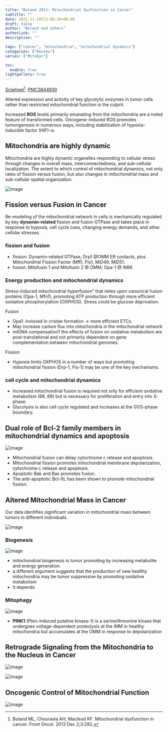 ```yaml
---
title: "Boland 2013: Mitochondrial Dysfunction in Cancer"
subtitle: ""
date: 2021-11-18T23:08:39+08:00
draft: false
author: "Boland and others"
authorLink: ""
description: ""

tags: ["cancer", "mitochondria", "mitochondrial dynamics"]
categories: ["Review"]
series: ["MitoDyn"]

toc:
  enable: true
lightgallery: true
---
```


[Sciwheel](https://sciwheel.com/work/#/items/696362)[^Boland2013]. [PMC3844930](https://www.ncbi.nlm.nih.gov/pmc/articles/PMC3844930/)

<!--more-->

Altered expression and activity of key glycolytic enzymes in tumor cells rather than restricted mitochondrial function is the culprit.

Increased **ROS** levels primarily emanating from the mitochondria are a noted feature of transformed cells. Oncogene-induced ROS promotes tumorigenesis in numerous ways, including stabilization of hypoxia-inducible factor (HIF)-α.

## Mitochondria are highly dynamic

Mitochondria are highly dynamic organelles responding to cellular stress through changes in overall mass, interconnectedness, and sub-cellular localization.
The extent to which control of mitochondrial dynamics, not only rates of fission versus fusion, but also changes in mitochondrial mass and sub-cellular spatial organization.

![image](https://user-images.githubusercontent.com/40054455/142443810-98bbdf3d-cf51-4ef6-9ef4-7e15460e6996.png)


## Fission versus Fusion in Cancer

Re-modeling of the mitochondrial network in cells is mechanically regulated by key **dynamin-related** fission and fusion GTPase and takes place in response to hypoxia, cell cycle cues, changing energy demands, and other cellular stresses.

### fission and fusion

- fission: Dynamin-related GTPase, Drp1 @OMM ER contacts, plus Mitochondrial Fission Factor (Mff), Fis1, MiD49, MiD51.
- fusion: Mitofusin 1 and Mitofusin 2 @ OMM; Opa-1 @ IMM.

### Energy production and mitochondrial dynamics

Stress-induced mitochondrial hyperfusion” that relies upon canonical fusion proteins (Opa-1, Mfn1), promoting ATP production through more efficient oxidative phosphorylation (OXPHOS). Stress could be glucose deprivation.


Fusion
- Opa1: invloved in cristae formation -> more efficient ETCs.
- May increase carbon flux into mitochondria in the mitochondrial network
- mtDNA compensation? the effects of fusion on oxidative metabolism are post-translational and not primarily dependent on gene complementation between mitochondrial genomes.

Fission
- Hypoxia limits OXPHOS in a number of ways but promoting mitochondrial fission (Drp-1, Fis-1) may be one of the key mechanisms.

### cell cycle and mitochondrial dynamics

- Increased mitochondrial fusion is required not only for efficient oxidative metabolism (68, 69) but is necessary for proliferation and entry into S-phase.
- Glycolysis is also cell cycle regulated and increases at the G1/S-phase boundary.

## Dual role of Bcl-2 family members in mitochondrial dynamics and apoptosis

![image](https://user-images.githubusercontent.com/40054455/142446577-0af3d918-b145-4773-a213-40745a2c86ef.png "Dual and apparently opposing roles of Bcl-2 family members and fission/fusion proteins in apoptosis and mitochondrial dynamics")

- Mitochondrial fusion can delay cytochrome c release and apoptosis.
- Mitochondrial fission promotes mitochondrial membrane depolarization, cytochrome c release and apoptosis.
- Apoptotic Bak and Bax promotes fusion.
- The anti-apoptotic Bcl-XL has been shown to promote mitochondrial fission.

## Altered Mitochondrial Mass in Cancer

Our data identifies significant variation in mitochondrial mass between tumors in different individuals.

![image](https://user-images.githubusercontent.com/40054455/142447293-59df15a9-2c35-43b4-ab6a-6348e34b4e78.png)

### Biogenesis

![image](https://user-images.githubusercontent.com/40054455/142447366-c29b1192-63ee-4115-b6e0-9aa6852ad429.png "Signaling pathways regulating biogenesis in response to stress")

- mitochondrial biogenesis is tumor promoting by increasing metabolite and energy generation.
- a different argument suggests that the production of new healthy mitochondria may be tumor suppressive by promoting oxidative metabolism
- It depends.

### Mitophagy

![image](https://user-images.githubusercontent.com/40054455/142448044-af9d2f60-1c4e-4e0b-9283-e7cf44f81d15.png "Mitophagy pathways")

- **PINK1** (Pten-induced putative kinase-1) is a serine/threonine kinase that undergoes voltage-dependent proteolysis at the IMM in healthy mitochondria but accumulates at the OMM in response to depolarization

## Retrograde Signaling from the Mitochondria to the Nucleus in Cancer

![image](https://user-images.githubusercontent.com/40054455/142450959-e77983cf-da3c-43d0-9fe2-83364f113d61.png "Types of mitochondrial dysfunction")

![image](https://user-images.githubusercontent.com/40054455/142451034-f975d203-70a5-4786-a692-0b0fdbbc496f.png "Retrograde signaling from mitochondria to nucleus")

## Oncogenic Control of Mitochondrial Function

![image](https://user-images.githubusercontent.com/40054455/142451224-f1a71b97-1c77-4836-b217-8eaf25e5f954.png "Oncogene and tumor suppressor gene regulation of mitochondria")




[^Boland2013]: Boland ML, Chourasia AH, Macleod KF. Mitochondrial dysfunction in cancer. Front Oncol. 2013 Dec 2;3:292.
